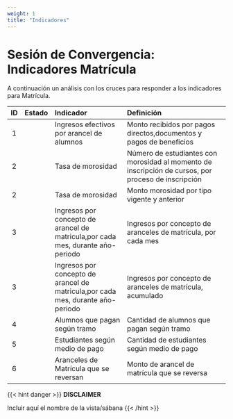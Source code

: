 ```yaml
---
weight: 1
title: "Indicadores"
---
```


# Sesión de Convergencia: Indicadores Matrícula

A continuación un análisis con los cruces para responder a los indicadores para Matrícula.

| ID | Estado | Indicador | Definición |
| :--: | :--: | :-- | :-- |
| 1 | | Ingresos efectivos por arancel de alumnos | Monto recibidos por pagos directos,documentos y pagos de beneficios |
| 2 | | Tasa de morosidad | Número de estudiantes con morosidad al momento de inscripción de cursos, por proceso de inscripción |
| 2 | | Tasa de morosidad | Monto morosidad por tipo vigente y anterior |
| 3 | | Ingresos por concepto de arancel de  matricula,por cada mes, durante año-periodo | Ingresos por concepto de  aranceles de matrícula, por cada mes |
| 3 | | Ingresos por concepto de arancel de  matricula,por cada mes, durante año-periodo | Ingresos por concepto de aranceles de matrícula, acumulado |
| 4 | | Alumnos que pagan según tramo | Cantidad de alumnos que pagan según tramo |
| 5 | | Estudiantes según medio de pago |	Cantidad de estudiantes según medio de pago |
| 6 | | Aranceles de Matrícula  que se reversan |	Monto de arancel de matrícula que se reversa |


{{< hint danger >}}
**DISCLAIMER**  

Incluir aquí el nombre de la vista/sábana
{{< /hint >}}
